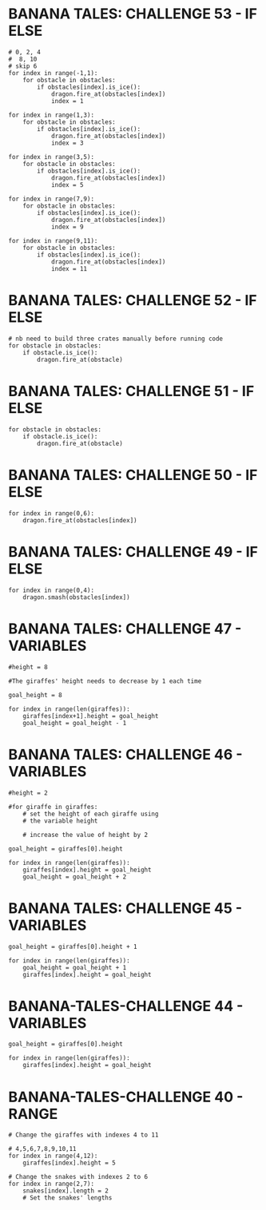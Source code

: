 # BANANA TALES: CHALLENGE 53 - IF ELSE

````
# 0, 2, 4 
#  8, 10
# skip 6
for index in range(-1,1):
    for obstacle in obstacles:
        if obstacles[index].is_ice():
            dragon.fire_at(obstacles[index])
            index = 1
            
for index in range(1,3):
    for obstacle in obstacles:
        if obstacles[index].is_ice():
            dragon.fire_at(obstacles[index])
            index = 3
            
for index in range(3,5):
    for obstacle in obstacles:
        if obstacles[index].is_ice():
            dragon.fire_at(obstacles[index])
            index = 5

for index in range(7,9):
    for obstacle in obstacles:
        if obstacles[index].is_ice():
            dragon.fire_at(obstacles[index])
            index = 9

for index in range(9,11):
    for obstacle in obstacles:
        if obstacles[index].is_ice():
            dragon.fire_at(obstacles[index])
            index = 11

````

# BANANA TALES: CHALLENGE 52 - IF ELSE
````
# nb need to build three crates manually before running code
for obstacle in obstacles:
    if obstacle.is_ice():
        dragon.fire_at(obstacle)
````

# BANANA TALES: CHALLENGE 51 - IF ELSE
````
for obstacle in obstacles:
    if obstacle.is_ice():
        dragon.fire_at(obstacle)
````

# BANANA TALES: CHALLENGE 50 - IF ELSE
````
for index in range(0,6):
    dragon.fire_at(obstacles[index])
````



# BANANA TALES: CHALLENGE 49 - IF ELSE
````
for index in range(0,4):
    dragon.smash(obstacles[index])
````

# BANANA TALES: CHALLENGE 47 - VARIABLES
````
#height = 8

#The giraffes' height needs to decrease by 1 each time
    
goal_height = 8

for index in range(len(giraffes)):
    giraffes[index+1].height = goal_height 
    goal_height = goal_height - 1
````
# BANANA TALES: CHALLENGE 46 - VARIABLES

````
#height = 2

#for giraffe in giraffes:
    # set the height of each giraffe using
    # the variable height
    
    # increase the value of height by 2
    
goal_height = giraffes[0].height

for index in range(len(giraffes)):
    giraffes[index].height = goal_height 
    goal_height = goal_height + 2
````

# BANANA TALES: CHALLENGE 45 - VARIABLES

````
goal_height = giraffes[0].height + 1

for index in range(len(giraffes)):
    goal_height = goal_height + 1
    giraffes[index].height = goal_height 

````


# BANANA-TALES-CHALLENGE 44 - VARIABLES

````
goal_height = giraffes[0].height

for index in range(len(giraffes)):
    giraffes[index].height = goal_height      
````



# BANANA-TALES-CHALLENGE 40 - RANGE  
```
# Change the giraffes with indexes 4 to 11

# 4,5,6,7,8,9,10,11
for index in range(4,12):
    giraffes[index].height = 5
    
# Change the snakes with indexes 2 to 6
for index in range(2,7):
    snakes[index].length = 2
    # Set the snakes' lengths





